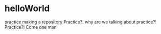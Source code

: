 # helloWorld
practice making a repository
  Practice?! why are we talking about practice?! Practice?! Come one man
